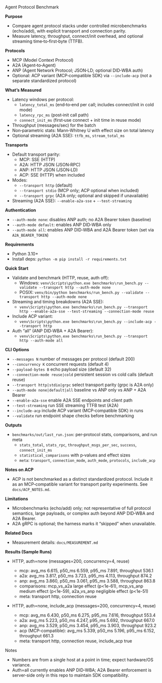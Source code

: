 Agent Protocol Benchmark

**Purpose**
- Compare agent protocol stacks under controlled microbenchmarks (echo/add), with explicit transport and connection parity.
- Measure latency, throughput, connect/init overhead, and optional streaming time‑to‑first‑byte (TTFB).

**Protocols**
- MCP (Model Context Protocol)
- A2A (Agent‑to‑Agent)
- ANP (Agent Network Protocol; JSON‑LD; optional DID‑WBA auth)
- Optional: ACP variant (MCP‑compatible SDK) via `--include-acp` (not a separate standardized protocol)

**What’s Measured**
- Latency windows per protocol:
  - `latency_total_ms` (end‑to‑end per call; includes connect/init in cold mode)
  - `latency_rpc_ms` (post‑init call path)
  - `connect_init_ms` (first‑use connect + init time in reuse mode)
- Throughput (messages/sec) for the batch
- Non‑parametric stats: Mann‑Whitney U with effect size on total latency
- Optional streaming (A2A SSE): `ttfb_ms`, `stream_total_ms`

**Transports**
- Default transport parity:
  - MCP: SSE (HTTP)
  - A2A: HTTP JSON (JSON‑RPC)
  - ANP: HTTP JSON (JSON‑LD)
  - ACP: SSE (HTTP) when included
- Modes:
  - `--transport http` (default)
  - `--transport stdio` (MCP only; ACP optional when included)
  - `--transport grpc` (A2A only; optional and skipped if unavailable)
- Streaming (A2A SSE): `--enable-a2a-sse` + `--test-streaming`

**Authentication**
- `--auth-mode none`: disables ANP auth; no A2A Bearer token (baseline)
- `--auth-mode default`: enables ANP DID‑WBA only
- `--auth-mode all`: enables ANP DID‑WBA and A2A Bearer token (set via `A2A_BEARER_TOKEN`)

**Requirements**
- Python 3.10+
- Install deps: `python -m pip install -r requirements.txt`

**Quick Start**
- Validate and benchmark (HTTP, reuse, auth off):
  - Windows: `venv\Scripts\python.exe benchmarks\run_bench.py --validate --transport http --auth-mode none`
  - POSIX: `venv/bin/python benchmarks/run_bench.py --validate --transport http --auth-mode none`
- Streaming and timing breakdowns (A2A SSE):
  - `venv\Scripts\python.exe benchmarks\run_bench.py --transport http --enable-a2a-sse --test-streaming --connection-mode reuse`
- Include ACP variant:
  - `venv\Scripts\python.exe benchmarks\run_bench.py --include-acp --transport http`
- Auth “all” (ANP DID‑WBA + A2A Bearer):
  - `venv\Scripts\python.exe benchmarks\run_bench.py --transport http --auth-mode all`

**CLI Options**
- `--messages N` number of messages per protocol (default 200)
- `--concurrency K` concurrent requests (default 4)
- `--payload-bytes B` echo payload size (default 32)
- `--connection-mode reuse|cold` persistent session vs cold calls (default reuse)
- `--transport http|stdio|grpc` select transport parity (grpc is A2A only)
- `--auth-mode none|default|all` baseline vs ANP only vs ANP + A2A Bearer
- `--enable-a2a-sse` enable A2A SSE endpoints and client path
- `--test-streaming` run SSE streaming TTFB test (A2A)
- `--include-acp` include ACP variant (MCP‑compatible SDK) in runs
- `--validate` run endpoint shape checks before benchmarking

**Outputs**
- `benchmarks/out/last_run.json`: per‑protocol stats, comparisons, and run meta
  - `stats_total`, `stats_rpc`, `throughput_msgs_per_sec`, `success`, `connect_init_ms`
  - `statistical_comparisons` with p‑values and effect sizes
  - `meta`: `transport`, `connection_mode`, `auth_mode`, `protocols`, `include_acp`

**Notes on ACP**
- ACP is not benchmarked as a distinct standardized protocol. Include it as an MCP‑compatible variant for transport parity experiments. See `docs/ACP_NOTES.md`.

**Limitations**
- Microbenchmarks (echo/add) only; not representative of full protocol semantics, large payloads, or complex auth beyond ANP DID‑WBA and A2A Bearer.
- A2A gRPC is optional; the harness marks it “skipped” when unavailable.

**Related Docs**
- Measurement details: `docs/MEASUREMENT.md`

**Results (Sample Runs)**
- HTTP, auth=none (messages=200, concurrency=4, reuse)
  - mcp: avg_ms 6.615, p50_ms 6.559, p95_ms 7.891, throughput 536.1
  - a2a: avg_ms 3.817, p50_ms 3.723, p95_ms 4.113, throughput 874.2
  - anp: avg_ms 3.860, p50_ms 3.061, p95_ms 3.588, throughput 863.8
  - comparisons: mcp_vs_a2a large effect (p<1e-61), mcp_vs_anp medium effect (p<1e-59), a2a_vs_anp negligible effect (p<1e-51)
  - meta: transport http, connection reuse

- HTTP, auth=none, include_acp (messages=200, concurrency=4, reuse)
  - mcp: avg_ms 6.430, p50_ms 6.275, p95_ms 7.616, throughput 553.4
  - a2a: avg_ms 5.223, p50_ms 4.247, p95_ms 5.692, throughput 667.0
  - anp: avg_ms 3.529, p50_ms 3.454, p95_ms 3.903, throughput 923.2
  - acp (MCP-compatible): avg_ms 5.339, p50_ms 5.196, p95_ms 6.152, throughput 661.3
  - meta: transport http, connection reuse, include_acp true

Notes
- Numbers are from a single host at a point in time; expect hardware/OS variance.
- Auth=all currently enables ANP DID‑WBA; A2A Bearer enforcement is server‑side only in this repo to maintain SDK compatibility.
